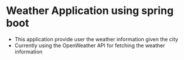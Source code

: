 # Weather Application using spring boot

- This application provide user the weather information given the city
- Currently using the OpenWeather API for fetching the weather information
